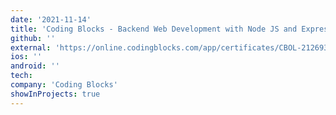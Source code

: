 ```yaml
---
date: '2021-11-14'
title: 'Coding Blocks - Backend Web Development with Node JS and Express JS'
github: ''
external: 'https://online.codingblocks.com/app/certificates/CBOL-212693-46500585'
ios: ''
android: ''
tech:
company: 'Coding Blocks'
showInProjects: true
---
```

